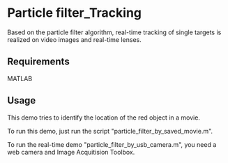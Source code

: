 # Particle filter_Tracking
Based on the particle filter algorithm, real-time tracking of single targets is realized on video images and real-time lenses.

## Requirements
MATLAB

## Usage

This demo tries to identify the location of the red object in a movie.

To run this demo, just run the script "particle_filter_by_saved_movie.m".

To run the real-time demo "particle_filter_by_usb_camera.m", you need a web camera and Image Acquitision Toolbox.